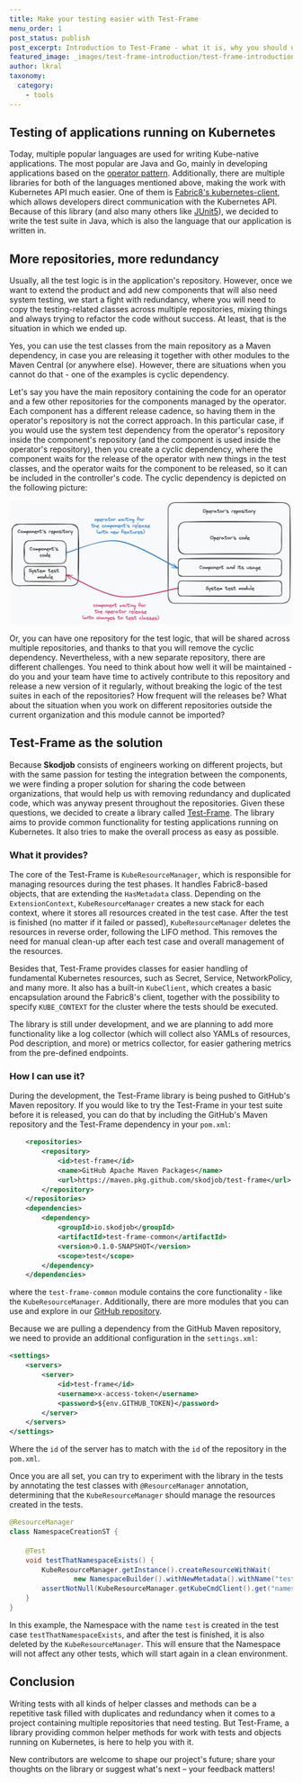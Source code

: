 ```yaml
---
title: Make your testing easier with Test-Frame
menu_order: 1
post_status: publish
post_excerpt: Introduction to Test-Frame - what it is, why you should use it
featured_image: _images/test-frame-introduction/test-frame-introduction.jpg
author: lkral
taxonomy:
  category:
    - tools
---
```


## Testing of applications running on Kubernetes

Today, multiple popular languages are used for writing Kube-native applications.
The most popular are Java and Go, mainly in developing applications based on the [operator pattern](https://kubernetes.io/docs/concepts/extend-kubernetes/operator/).
Additionally, there are multiple libraries for both of the languages mentioned above, making the work
with Kubernetes API much easier.
One of them is [Fabric8's kubernetes-client](https://github.com/fabric8io/kubernetes-client), which allows developers
direct communication with the Kubernetes API.
Because of this library (and also many others like [JUnit5](https://junit.org/junit5/)),
we decided to write the test suite in Java, which is also the language that our
application is written in.

## More repositories, more redundancy

Usually, all the test logic is in the application's repository.
However, once we want to extend the product and add new components that will also need system testing,
we start a fight with redundancy, where you will need to copy the testing-related classes across multiple repositories,
mixing things and always trying to refactor the code without success.
At least, that is the situation in which we ended up.

Yes, you can use the test classes from the main repository as a Maven dependency, in case you are releasing it together
with other modules to the Maven Central (or anywhere else).
However, there are situations when you cannot do that - one of the examples is cyclic dependency.

Let's say you have the main repository containing the code for an operator and a few other repositories for the components 
managed by the operator.
Each component has a different release cadence, so having them in the operator's repository is not the correct approach.
In this particular case, if you would use the system test dependency from the operator's repository inside the component's repository (and the component
is used inside the operator's repository), then you create a cyclic dependency, where the component waits for the release of the operator
with new things in the test classes, and the operator waits for the component to be released, so it can be included in the controller's code.
The cyclic dependency is depicted on the following picture:

![Cyclic redundancy](../../_images/test-frame-introduction/test-frame-cyclic-redundancy.png)

Or, you can have one repository for the test logic, that will be shared across multiple repositories, and thanks to that you will remove
the cyclic dependency.
Nevertheless, with a new separate repository, there are different challenges.
You need to think about how well it will be maintained - do you and your team have time to actively contribute to this repository and release a new
version of it regularly, without breaking the logic of the test suites in each of the repositories?
How frequent will the releases be?
What about the situation when you work on different repositories outside the current organization and this module cannot be imported?

## Test-Frame as the solution

Because **Skodjob** consists of engineers working on different projects, but with the same passion for testing the integration between the components,
we were finding a proper solution for sharing the code between organizations, that would help us with removing redundancy and duplicated code, which
was anyway present throughout the repositories.
Given these questions, we decided to create a library called [Test-Frame](https://github.com/skodjob/test-frame/).
The library aims to provide common functionality for testing applications running on Kubernetes.
It also tries to make the overall process as easy as possible.

### What it provides?

The core of the Test-Frame is `KubeResourceManager`, which is responsible for managing resources during the test phases.
It handles Fabric8-based objects, that are extending the `HasMetadata` class.
Depending on the `ExtensionContext`, `KubeResourceManager` creates a new stack for each context, where it stores all resources created in the test case.
After the test is finished (no matter if it failed or passed), `KubeResourceManager` deletes the resources in reverse order, following the LIFO
method.
This removes the need for manual clean-up after each test case and overall management of the resources.

Besides that, Test-Frame provides classes for easier handling of fundamental Kubernetes resources, such as Secret, Service, NetworkPolicy, and
many more.
It also has a built-in `KubeClient`, which creates a basic encapsulation around the Fabric8's client, together with the possibility to
specify `KUBE_CONTEXT` for the cluster where the tests should be executed.

The library is still under development, and we are planning to add more functionality like a log collector (which will collect also YAMLs of resources, Pod description, and more)
or metrics collector, for easier gathering metrics from the pre-defined endpoints.

### How I can use it?

During the development, the Test-Frame library is being pushed to GitHub's Maven repository.
If you would like to try the Test-Frame in your test suite before it is released, you can do that by including
the GitHub's Maven repository and the Test-Frame dependency in your `pom.xml`:

```xml
    <repositories>
        <repository>
            <id>test-frame</id>
            <name>GitHub Apache Maven Packages</name>
            <url>https://maven.pkg.github.com/skodjob/test-frame</url>
        </repository>
    </repositories>
    <dependencies>
        <dependency>
            <groupId>io.skodjob</groupId>
            <artifactId>test-frame-common</artifactId>
            <version>0.1.0-SNAPSHOT</version>
            <scope>test</scope>
        </dependency>
    </dependencies>
```
where the `test-frame-common` module contains the core functionality - like the `KubeResourceManager`.
Additionally, there are more modules that you can use and explore in our [GitHub repository](https://github.com/skodjob/test-frame).

Because we are pulling a dependency from the GitHub Maven repository, we need to provide an additional configuration in the `settings.xml`:

```xml
<settings>
    <servers>
        <server>
            <id>test-frame</id>
            <username>x-access-token</username>
            <password>${env.GITHUB_TOKEN}</password>
        </server>
    </servers>
</settings>
```

Where the `id` of the server has to match with the `id` of the repository in the `pom.xml`.

Once you are all set, you can try to experiment with the library in the tests by annotating the test classes with
`@ResourceManager` annotation, determining that the `KubeResourceManager` should manage the resources created in the tests.

```java
@ResourceManager
class NamespaceCreationST {
    
    @Test
    void testThatNamespaceExists() {
        KubeResourceManager.getInstance().createResourceWithWait(
                new NamespaceBuilder().withNewMetadata().withName("test").endMetadata().build());
        assertNotNull(KubeResourceManager.getKubeCmdClient().get("namespace", "test"));
    }
}
```

In this example, the Namespace with the name `test` is created in the test case `testThatNamespaceExists`, and after the test
is finished, it is also deleted by the `KubeResourceManager`.
This will ensure that the Namespace will not affect any other tests, which will start again in a clean environment.

## Conclusion

Writing tests with all kinds of helper classes and methods can be a repetitive task filled with duplicates and 
redundancy when it comes to a project containing multiple repositories that need testing.
But Test-Frame, a library providing common helper methods for work with tests and objects running on Kubernetes, is here
to help you with it.

New contributors are welcome to shape our project's future; share your thoughts on the library or suggest what's next – your feedback matters!